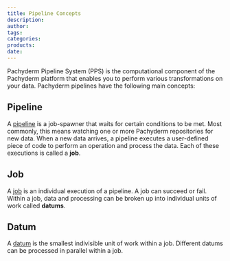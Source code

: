 ```yaml
---
title: Pipeline Concepts
description:
author:
tags:
categories:
products:
date:
---
```


Pachyderm Pipeline System (PPS) is the computational
component of the Pachyderm platform that enables you to
perform various transformations on your data. Pachyderm
pipelines have the following main concepts:

## **Pipeline**
A [pipeline](./pipeline/) is a job-spawner that waits for certain
conditions to be met. Most commonly, this means
watching one or more Pachyderm repositories for new
data. When a new data arrives, a pipeline executes
a user-defined piece of code to perform an operation
and process the data. Each of these executions is
called a **job**.

## **Job**
A [job](./job/) is an individual execution of a pipeline. A job
can succeed or fail. Within a job, data and processing
can be broken up into individual units of work called **datums**.

## **Datum**
A [datum](./datum/) is the smallest indivisible unit of work within
a job. Different datums can be processed in parallel
within a job.
